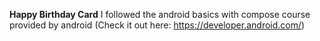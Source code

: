 **Happy Birthday Card**
I followed the android basics with compose course provided by android (Check it out here: https://developer.android.com/)
